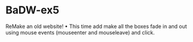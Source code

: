 BaDW-ex5
========

ReMake an old website! • This time add make all the  boxes fade in and out using  mouse events (mouseenter and  mouseleave) and click. 
